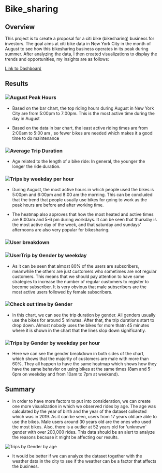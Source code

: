 # Bike_sharing

## Overview
This project is to create a proposal for a citi bike (bikesharing) business for investors. The goal aims at citi bike data in New York City in the month of August to see how this bikesharing business operates in its peak during summer. After analyzing the data, I then created visualizations to display the trends and opportunities, my insights are as follows:

[Link to Dashboard](https://public.tableau.com/app/profile/tram4856/viz/Tableau_Bike_Sharing/NYCBIKESHARING?publish=yes)

## Results

### ![August Peak Hours](https://user-images.githubusercontent.com/100484606/173172883-661f57d0-f75a-445e-864c-23fd6ff65e40.JPG)

* Based on the bar chart, the top riding hours during August in New York City are from 5:00pm to 7:00pm. This is the most active time during the day in August

* Based on the data in bar chart, the least active riding times are from 2:00am to 5:00 am , so fewer bikes are needed which makes it a good time to do maintenance

### ![Average Trip Duration](https://user-images.githubusercontent.com/100484606/173177217-b33bd683-3919-425a-90d2-85d05d42e771.JPG)

* Age related to the length of a bike ride: In general, the younger the longer the ride duration.

### ![Trips by weekday per hour](https://user-images.githubusercontent.com/100484606/173177417-f5ae380b-5359-4a8d-8103-b926f3ba6992.JPG)

* During August, the most active hours in which people used the bikes is 5:00pm and 6:00pm and 8:00 am the morning. This can be concluded that the trend that people usually use bikes for going to work as the peak hours are before and after working time.

* The heatmap also approves that how the most heated and active times are 8:00am and 5-6 pm during workdays. It can be seen that thursday is the most active day of the week, and that saturday and sundays' afternoons are also very popular for bikesharing.

### ![User breakdown](https://user-images.githubusercontent.com/100484606/173178152-c136ce96-0590-4cd9-a9b7-dbb646aae56b.JPG)

### ![UserTrip by Gender by weekday](https://user-images.githubusercontent.com/100484606/173178161-f33c69a3-db83-4c9a-9009-134eef4c6369.JPG)


* As it can be seen that almost 80% of the users are subscribers, meanwhile the others are just customers who sometimes are not regular customers. This means that we should pay attention to have some strategies to increase the number of regular customers to register to become subscriber. It is very obvious that male subscribers are the most active users followed by female subscribers.

### ![Check out time by Gender](https://user-images.githubusercontent.com/100484606/173178658-fdf24385-c2b0-4d2b-a656-722c861e6702.JPG)

* In this chart, we can see the trip duration by gender. All genders usually use the bikes for around 5 minutes. After that, the trip durations start to drop down. Almost nobody uses the bikes for more thatn 45 minutes where it is shown in the chart that the lines slop down significantly.

### ![Trips by Gender by weekday per hour](https://user-images.githubusercontent.com/100484606/173179291-b4b6c74c-3d02-4903-8fcb-a2ee20e16462.JPG)

* Here we can see the gender breakdown in both sides of the chart, which shows that the majority of customers are male with more than 60%. They all happen to have the same heatmap which shows how they have the same behavior on using bikes at the same times (8am and 5-6pm on weekday and from 10am to 7pm at weekend).

## Summary

* In order to have more factors to put into consideration, we can create one more visualization in which we observed rides by age. The age was calculated by the year of birth and the year of the dataset collected which was in 2019. As it can be seen, users from 17 years old are able to use the bikes. Male users around 30 years old are the ones who used the most bikes. Also, there is a outlier at 52 years old for 'unknown' gender with over 200,000 rides. This data should be an alert to analyze the reasons because it might be affecting our results.

![Trips by Gender by age](https://user-images.githubusercontent.com/100484606/173176540-df9647e7-0323-4ee7-977d-0361d5a7347c.JPG)

* It would be better if we can analyze the dataset together with the weather data in the city to see if the weather can be a factor that affects the business.
